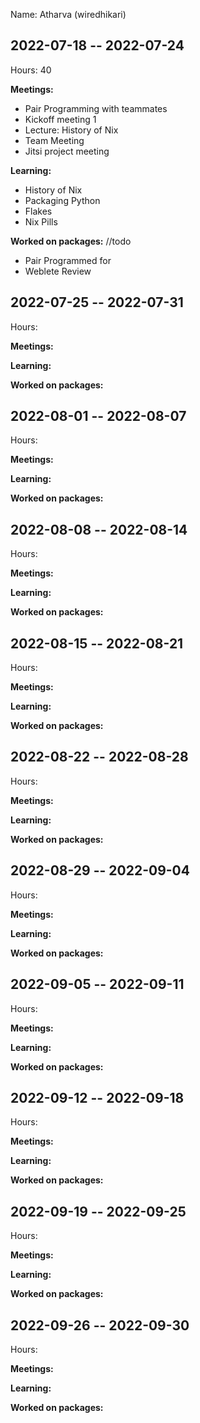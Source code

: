 Name: Atharva (wiredhikari)

## 2022-07-18 -- 2022-07-24

Hours: 40

**Meetings:**

 * Pair Programming with teammates
 * Kickoff meeting 1
 * Lecture: History of Nix
 * Team Meeting
 * Jitsi project meeting

**Learning:**

 * History of Nix
 * Packaging Python
 * Flakes
 * Nix Pills

**Worked on packages:**
//todo
* Pair Programmed for 
* Weblete Review


## 2022-07-25 -- 2022-07-31

Hours:

**Meetings:**

**Learning:**

**Worked on packages:**

## 2022-08-01 -- 2022-08-07

Hours:

**Meetings:**

**Learning:**

**Worked on packages:**


## 2022-08-08 -- 2022-08-14

Hours:

**Meetings:**

**Learning:**

**Worked on packages:**

## 2022-08-15 -- 2022-08-21

Hours:

**Meetings:**

**Learning:**

**Worked on packages:**

## 2022-08-22 -- 2022-08-28

Hours:

**Meetings:**

**Learning:**

**Worked on packages:**

## 2022-08-29 -- 2022-09-04

Hours:

**Meetings:**

**Learning:**

**Worked on packages:**

## 2022-09-05 -- 2022-09-11

Hours:

**Meetings:**

**Learning:**

**Worked on packages:**

## 2022-09-12 -- 2022-09-18

Hours:

**Meetings:**

**Learning:**

**Worked on packages:**

## 2022-09-19 -- 2022-09-25

Hours:

**Meetings:**

**Learning:**

**Worked on packages:**

## 2022-09-26 -- 2022-09-30

Hours:

**Meetings:**

**Learning:**

**Worked on packages:**